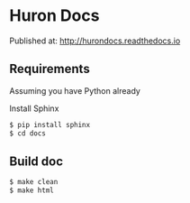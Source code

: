 Huron Docs
===========

Published at: http://hurondocs.readthedocs.io

## Requirements
Assuming you have Python already

Install Sphinx
```sh
$ pip install sphinx
$ cd docs
```

## Build doc
```sh
$ make clean
$ make html
```
